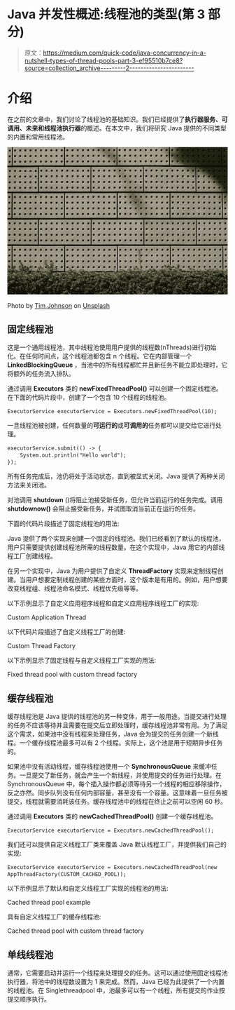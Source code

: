 # Java 并发性概述:线程池的类型(第 3 部分)

> 原文：<https://medium.com/quick-code/java-concurrency-in-a-nutshell-types-of-thread-pools-part-3-ef95510b7ce8?source=collection_archive---------2----------------------->

# 介绍

在之前的文章中，我们讨论了线程池的基础知识。我们已经提供了**执行器服务、可调用、未来和线程池执行器**的概述。在本文中，我们将研究 Java 提供的不同类型的内置和常用线程池。

![](img/79edd1c9c923543ca47493955e25aa42.png)

Photo by [Tim Johnson](https://unsplash.com/photos/Vwf8q3RzBRE?utm_source=unsplash&utm_medium=referral&utm_content=creditCopyText) on [Unsplash](https://unsplash.com/search/photos/fixed-no-of-items?utm_source=unsplash&utm_medium=referral&utm_content=creditCopyText)

## 固定线程池

这是一个通用线程池，其中线程池使用用户提供的线程数(nThreads)进行初始化。在任何时间点，这个线程池都包含 n 个线程。它在内部管理一个 **LinkedBlockingQueue** ，当池中的所有线程都忙并且新任务不能立即处理时，它将额外的任务流入排队。

通过调用 **Executors** 类的 **newFixedThreadPool()** 可以创建一个固定线程池。在下面的代码片段中，创建了一个包含 10 个线程的线程池。

```
ExecutorService executorService = Executors.newFixedThreadPool(10);
```

一旦线程池被创建，任何数量的**可运行的**或**可调用的**任务都可以提交给它进行处理。

```
executorService.submit(() -> {
    System.out.println("Hello world");
});
```

所有任务完成后，池仍将处于活动状态，直到被显式关闭。Java 提供了两种关闭方法来关闭池。

对池调用 **shutdown** ()将阻止池接受新任务，但允许当前运行的任务完成。调用 **shutdownow()** 会阻止接受新任务，并试图取消当前正在运行的任务。

下面的代码片段描述了固定线程池的用法:

Java 提供了两个实现来创建一个固定的线程池。我们已经看到了默认的线程池，用户只需要提供创建线程池所需的线程数量。在这个实现中，Java 用它的内部线程工厂创建线程。

在另一个实现中，Java 为用户提供了自定义 **ThreadFactory** 实现来定制线程创建。当用户想要定制线程创建的某些方面时，这个版本是有用的。例如，用户想要改变线程组、线程池命名模式、线程优先级等等。

以下示例显示了自定义应用程序线程和自定义应用程序线程工厂的实现:

Custom Application Thread

以下代码片段描述了自定义线程工厂的创建:

Custom Thread Factory

以下示例显示了固定线程与自定义线程工厂实现的用法:

Fixed thread pool with custom thread factory

## 缓存线程池

缓存线程池是 Java 提供的线程池的另一种变体，用于一般用途。当提交进行处理的任务不应该等待并且需要在提交后立即处理时，缓存线程池非常有用。为了满足这个需求，如果池中没有线程来处理任务，Java 会为提交的任务创建一个新线程。一个缓存线程池最多可以有 2 个线程。实际上，这个池是用于短期异步任务的。

如果池中没有活动线程，缓存线程池使用一个 **SynchronousQueue** 来缓冲任务。一旦提交了新任务，就会产生一个新线程，并使用提交的任务进行处理。在 SynchronousQueue 中，每个插入操作都必须等待另一个线程的相应移除操作，反之亦然。同步队列没有任何内部容量，甚至没有一个容量。这意味着一旦任务被提交，线程就需要消耗该任务。缓存线程池中的线程在终止之前可以空闲 60 秒。

通过调用 **Executors** 类的 **newCachedThreadPool()** 创建一个缓存线程池。

```
ExecutorService executorService = Executors.newCachedThreadPool();
```

我们还可以提供自定义线程工厂类来覆盖 Java 默认线程工厂，并提供我们自己的实现:

```
ExecutorService executorService = Executors.newCachedThreadPool(new AppThreadFactory(CUSTOM_CACHED_POOL));
```

以下示例显示了默认和自定义线程工厂实现的线程池的用法:

Cached thread pool example

具有自定义线程工厂的缓存线程池:

Cached thread pool with custom thread factory

## 单线线程池

通常，它需要启动并运行一个线程来处理提交的任务。这可以通过使用固定线程池执行器，将池中的线程数设置为 1 来完成。然而，Java 已经为此提供了一个内置的线程池。在 Singlethreadpool 中，池最多可以有一个线程，所有提交的作业按提交顺序执行。